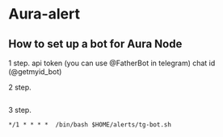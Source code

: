 # Aura-alert
## How to set up a bot for Aura Node

1 step. 
api token (you can use @FatherBot in telegram)
chat id (@getmyid_bot)

2 step. 
```

```
3 step. 

```
*/1 * * * *  /bin/bash $HOME/alerts/tg-bot.sh
```
